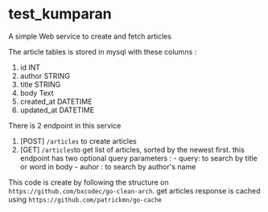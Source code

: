 # test_kumparan

A simple Web service to create and fetch articles

The article tables is stored in mysql with these columns :
  1.  id INT
  2.  author STRING
  3.  title STRING
  4.  body  Text
  5.  created_at  DATETIME
  6.  updated_at  DATETIME
  
There is 2 endpoint in this service
  1. [POST]  `/articles` to create articles
  2. [GET]  `/articles`to get list of articles, sorted by the newest first. this endpoint has two optional query parameters :
    - query: to search by title or word in body
    - auhor : to search by author's name
    
This code is create by following the structure on `https://github.com/bxcodec/go-clean-arch`.
get articles response is cached using `https://github.com/patrickmn/go-cache`
